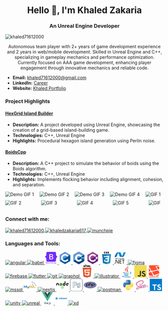 <h1 align="center">Hello 👋, I'm Khaled Zakaria</h1>
<h3 align="center">An Unreal Engine Developer</h3>

<p align="left">
  <img src="https://komarev.com/ghpvc/?username=khaled71612000&label=Profile%20views&color=0e75b6&style=flat" alt="khaled71612000" />
</p>

<p align="center">
  Autonomous team player with 2+ years of game development experience and 2 years in web/mobile development. Skilled in Unreal Engine and C++, specializing in gameplay mechanics and performance optimization. Currently focused on AAA game development, enhancing player engagement through innovative mechanics and reliable code.
</p>

- **Email:** khaled71612000@gmail.com
- **LinkedIn:** [Career](https://www.linkedin.com/in/khaledelsayeddev/)
- **Website:** [Khaled Portfolio](https://www.khaledelsayedzakaria.com/)

### Project Highlights

#### [HexGrid Island Builder](https://github.com/khaled71612000/Hex-Grid-Island-Builder)
- **Description:** A project developed using Unreal Engine, showcasing the creation of a grid-based island-building game.
- **Technologies:** C++, Unreal Engine
- **Highlights:** Procedural hexagon island generation using Perlin noise.

#### [BoidsCpp](https://github.com/khaled71612000/BoidsCpp)
- **Description:** A C++ project to simulate the behavior of boids using the Boids algorithm.
- **Technologies:** C++, Unreal Engine
- **Highlights:** Implements flocking behavior including alignment, cohesion, and separation.

<div style="display: flex; flex-wrap: wrap; justify-content: space-between;">
  <img src="https://media.giphy.com/media/T02TdhIylfzXnW0TGs/giphy.gif" alt="Demo GIF 1" style="margin-right: 10px; margin-bottom: 10px;">
  <img src="https://media.giphy.com/media/v1.Y2lkPTc5MGI3NjExaHE4eWdmOTJ2ODJ1ZDQ3d2I1a2Z2NGttd3U2b2g0ams4eDlidG1nZSZlcD12MV9pbnRlcm5hbF9naWZfYnlfaWQmY3Q9Zw/3dD9eKUQSGVFtgmU1Y/giphy-downsized-large.gif" alt="Demo GIF 2" style="margin-right: 10px; margin-bottom: 10px;">
  <img src="https://media.giphy.com/media/o8uXvzESLjR3hRw47u/giphy.gif" alt="Demo GIF 3" style="margin-right: 10px; margin-bottom: 10px;">
  <img src="https://media.giphy.com/media/3mucgAZYzociTCUQBd/giphy.gif" alt="Demo GIF 4" style="margin-right: 10px; margin-bottom: 10px;">
  <img src="https://media.giphy.com/media/frTLRXHIU6AEzBG2Mp/giphy.gif" alt="GIF 1" style="margin-right: 10px; margin-bottom: 10px;">
  <img src="https://media.giphy.com/media/uuVpe02tsJV21hmTqF/giphy.gif" alt="GIF 2" style="margin-right: 10px; margin-bottom: 10px;">
  <img src="https://media.giphy.com/media/R37eeyW8phT9dA05Mr/giphy.gif" alt="GIF 3" style="margin-right: 10px; margin-bottom: 10px;">
  <img src="https://media.giphy.com/media/9JSXd6EIBRGy09J3SY/giphy.gif" alt="GIF 4" style="margin-right: 10px; margin-bottom: 10px;">
  <img src="https://media.giphy.com/media/n0HjUIj5Hh2au4KlKK/giphy.gif" alt="GIF 5" style="margin-right: 10px; margin-bottom: 10px;">
  <img src="https://media.giphy.com/media/v1.Y2lkPTc5MGI3NjExY2d5NXlzbGFudDlkM3F4eGI1Y2ZjN3E0YTAwajd2YzdqaDY0dW5yYSZlcD12MV9pbnRlcm5hbF9naWZfYnlfaWQmY3Q9Zw/uuVpe02tsJV21hmTqF/giphy.gif" alt="GIF" style="margin-right: 10px; margin-bottom: 10px;">
</div>



### Connect with me:
<p align="left">
  <a href="https://fb.com/khaled71612000" target="_blank">
    <img align="center" src="https://raw.githubusercontent.com/rahuldkjain/github-profile-readme-generator/master/src/images/icons/Social/facebook.svg" alt="khaled71612000" height="30" width="40" />
  </a>
  <a href="https://www.youtube.com/@khaledzakaria617" target="_blank">
    <img align="center" src="https://raw.githubusercontent.com/rahuldkjain/github-profile-readme-generator/master/src/images/icons/Social/youtube.svg" alt="khaledzakaria617" height="30" width="40" />
  </a>
  <a href="https://discord.gg/munchpie" target="_blank">
    <img align="center" src="https://raw.githubusercontent.com/rahuldkjain/github-profile-readme-generator/master/src/images/icons/Social/discord.svg" alt="munchpie" height="30" width="40" />
  </a>
</p>

### Languages and Tools:
<p align="left">
  <a href="https://angular.io" target="_blank" rel="noreferrer">
    <img src="https://angular.io/assets/images/logos/angular/angular.svg" alt="angular" width="40" height="40" />
  </a>
  <a href="https://babeljs.io/" target="_blank" rel="noreferrer">
    <img src="https://www.vectorlogo.zone/logos/babeljs/babeljs-icon.svg" alt="babel" width="40" height="40" />
  </a>
  <a href="https://getbootstrap.com" target="_blank" rel="noreferrer">
    <img src="https://raw.githubusercontent.com/devicons/devicon/master/icons/bootstrap/bootstrap-plain-wordmark.svg" alt="bootstrap" width="40" height="40" />
  </a>
  <a href="https://www.cprogramming.com/" target="_blank" rel="noreferrer">
    <img src="https://raw.githubusercontent.com/devicons/devicon/master/icons/c/c-original.svg" alt="c" width="40" height="40" />
  </a>
  <a href="https://www.w3schools.com/cpp/" target="_blank" rel="noreferrer">
    <img src="https://raw.githubusercontent.com/devicons/devicon/master/icons/cplusplus/cplusplus-original.svg" alt="cplusplus" width="40" height="40" />
  </a>
  <a href="https://www.w3schools.com/cs/" target="_blank" rel="noreferrer">
    <img src="https://raw.githubusercontent.com/devicons/devicon/master/icons/csharp/csharp-original.svg" alt="csharp" width="40" height="40" />
  </a>
  <a href="https://www.w3schools.com/css/" target="_blank" rel="noreferrer">
    <img src="https://raw.githubusercontent.com/devicons/devicon/master/icons/css3/css3-original-wordmark.svg" alt="css3" width="40" height="40" />
  </a>
  <a href="https://dotnet.microsoft.com/" target="_blank" rel="noreferrer">
    <img src="https://raw.githubusercontent.com/devicons/devicon/master/icons/dot-net/dot-net-original-wordmark.svg" alt="dotnet" width="40" height="40" />
  </a>
  <a href="https://www.figma.com/" target="_blank" rel="noreferrer">
    <img src="https://www.vectorlogo.zone/logos/figma/figma-icon.svg" alt="figma" width="40" height="40" />
  </a>
  <a href="https://firebase.google.com/" target="_blank" rel="noreferrer">
    <img src="https://www.vectorlogo.zone/logos/firebase/firebase-icon.svg" alt="firebase" width="40" height="40" />
  </a>
  <a href="https://flutter.dev" target="_blank" rel="noreferrer">
    <img src="https://www.vectorlogo.zone/logos/flutterio/flutterio-icon.svg" alt="flutter" width="40" height="40" />
  </a>
  <a href="https://git-scm.com/" target="_blank" rel="noreferrer">
    <img src="https://www.vectorlogo.zone/logos/git-scm/git-scm-icon.svg" alt="git" width="40" height="40" />
  </a>
  <a href="https://graphql.org" target="_blank" rel="noreferrer">
    <img src="https://www.vectorlogo.zone/logos/graphql/graphql-icon.svg" alt="graphql" width="40" height="40" />
  </a>
  <a href="https://www.w3.org/html/" target="_blank" rel="noreferrer">
    <img src="https://raw.githubusercontent.com/devicons/devicon/master/icons/html5/html5-original-wordmark.svg" alt="html5" width="40" height="40" />
  </a>
  <a href="https://www.adobe.com/in/products/illustrator.html" target="_blank" rel="noreferrer">
    <img src="https://www.vectorlogo.zone/logos/adobe_illustrator/adobe_illustrator-icon.svg" alt="illustrator" width="40" height="40" />
  </a>
  <a href="https://www.java.com" target="_blank" rel="noreferrer">
    <img src="https://raw.githubusercontent.com/devicons/devicon/master/icons/java/java-original.svg" alt="java" width="40" height="40" />
  </a>
  <a href="https://developer.mozilla.org/en-US/docs/Web/JavaScript" target="_blank" rel="noreferrer">
    <img src="https://raw.githubusercontent.com/devicons/devicon/master/icons/javascript/javascript-original.svg" alt="javascript" width="40" height="40" />
  </a>
  <a href="https://laravel.com/" target="_blank" rel="noreferrer">
    <img src="https://raw.githubusercontent.com/devicons/devicon/master/icons/laravel/laravel-plain-wordmark.svg" alt="laravel" width="40" height="40" />
  </a>
  <a href="https://www.microsoft.com/en-us/sql-server" target="_blank" rel="noreferrer">
    <img src="https://www.svgrepo.com/show/303229/microsoft-sql-server-logo.svg" alt="mssql" width="40" height="40" />
  </a>
  <a href="https://www.mysql.com/" target="_blank" rel="noreferrer">
    <img src="https://raw.githubusercontent.com/devicons/devicon/master/icons/mysql/mysql-original-wordmark.svg" alt="mysql" width="40" height="40" />
  </a>
  <a href="https://nextjs.org/" target="_blank" rel="noreferrer">
    <img src="https://cdn.worldvectorlogo.com/logos/nextjs-2.svg" alt="nextjs" width="40" height="40" />
  </a>
  <a href="https://nodejs.org" target="_blank" rel="noreferrer">
    <img src="https://raw.githubusercontent.com/devicons/devicon/master/icons/nodejs/nodejs-original-wordmark.svg" alt="nodejs" width="40" height="40" />
  </a>
  <a href="https://www.photoshop.com/en" target="_blank" rel="noreferrer">
    <img src="https://raw.githubusercontent.com/devicons/devicon/master/icons/photoshop/photoshop-line.svg" alt="photoshop" width="40" height="40" />
  </a>
  <a href="https://www.php.net" target="_blank" rel="noreferrer">
    <img src="https://raw.githubusercontent.com/devicons/devicon/master/icons/php/php-original.svg" alt="php" width="40" height="40" />
  </a>
  <a href="https://postman.com" target="_blank" rel="noreferrer">
    <img src="https://www.vectorlogo.zone/logos/getpostman/getpostman-icon.svg" alt="postman" width="40" height="40" />
  </a>
  <a href="https://www.python.org" target="_blank" rel="noreferrer">
    <img src="https://raw.githubusercontent.com/devicons/devicon/master/icons/python/python-original.svg" alt="python" width="40" height="40" />
  </a>
  <a href="https://sass-lang.com" target="_blank" rel="noreferrer">
    <img src="https://raw.githubusercontent.com/devicons/devicon/master/icons/sass/sass-original.svg" alt="sass" width="40" height="40" />
  </a>
  <a href="https://www.typescriptlang.org/" target="_blank" rel="noreferrer">
    <img src="https://raw.githubusercontent.com/devicons/devicon/master/icons/typescript/typescript-original.svg" alt="typescript" width="40" height="40" />
  </a>
  <a href="https://unity.com/" target="_blank" rel="noreferrer">
    <img src="https://www.vectorlogo.zone/logos/unity3d/unity3d-icon.svg" alt="unity" width="40" height="40" />
  </a>
  <a href="https://unrealengine.com/" target="_blank" rel="noreferrer">
    <img src="https://raw.githubusercontent.com/kenangundogan/fontisto/036b7eca71aab1bef8e6a0518f7329f13ed62f6b/icons/svg/brand/unreal-engine.svg" alt="unreal" width="40" height="40" />
  </a>
  <a href="https://vuejs.org/" target="_blank" rel="noreferrer">
    <img src="https://raw.githubusercontent.com/devicons/devicon/master/icons/vuejs/vuejs-original-wordmark.svg" alt="vuejs" width="40" height="40" />
  </a>
  <a href="https://webpack.js.org" target="_blank" rel="noreferrer">
    <img src="https://raw.githubusercontent.com/devicons/devicon/d00d0969292a6569d45b06d3f350f463a0107b0d/icons/webpack/webpack-original-wordmark.svg" alt="webpack" width="40" height="40" />
  </a>
  <a href="https://www.adobe.com/products/xd.html" target="_blank" rel="noreferrer">
    <img src="https://cdn.worldvectorlogo.com/logos/adobe-xd.svg" alt="xd" width="40" height="40" />
  </a>
</p>
